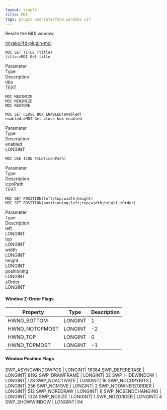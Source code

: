 ```yaml
---
layout: simple
title: MDI
tags: plugin userinterface windows v17
---
```


Resize the MDI window.

<!--more-->

[miyako/4d-plugin-mdi](https://github.com/miyako/4d-plugin-mdi/)

```
MDI SET TITLE (title)
title:=MDI Get title
```

<div class="grid">
  <div class="syntax-th cell cell--2">Parameter</div>
  <div class="syntax-th cell cell--2">Type</div>
  <div class="syntax-th cell cell--8">Description</div>
  <div class="syntax-td cell cell--2">title</div>
  <div class="syntax-td cell cell--2">TEXT</div>  
    <div class="syntax-td cell cell--8"></div>  
</div>

```
MDI MAXIMIZE
MDI MINIMIZE
MDI RESTORE
```

```
MDI SET CLOSE BOX ENABLED(enabled)
enabled:=MDI Get close box enabled
```

<div class="grid">
  <div class="syntax-th cell cell--2">Parameter</div>
  <div class="syntax-th cell cell--2">Type</div>
  <div class="syntax-th cell cell--8">Description</div>
  <div class="syntax-td cell cell--2">enabled</div>
  <div class="syntax-td cell cell--2">LONGINT</div>   
   <div class="syntax-td cell cell--8"></div>  
</div>

```
MDI USE ICON FILE(iconPath)
```

<div class="grid">
  <div class="syntax-th cell cell--2">Parameter</div>
  <div class="syntax-th cell cell--2">Type</div>
  <div class="syntax-th cell cell--8">Description</div>
  <div class="syntax-td cell cell--2">iconPath</div>
  <div class="syntax-td cell cell--2">TEXT</div>
   <div class="syntax-td cell cell--8"></div>  
</div>

```
MDI GET POSITION(left;top;width;height)
MDI SET POSITION(positioning;left;top;width;height;zOrder)
```

<div class="grid">
  <div class="syntax-th cell cell--2">Parameter</div>
  <div class="syntax-th cell cell--2">Type</div>
  <div class="syntax-th cell cell--8">Description</div>
  <div class="syntax-td cell cell--2">left</div>
  <div class="syntax-td cell cell--2">LONGINT</div>  
   <div class="syntax-td cell cell--8"></div>  
  <div class="syntax-td cell cell--2">top</div>
  <div class="syntax-td cell cell--2">LONGINT</div>  
   <div class="syntax-td cell cell--8"></div>  
  <div class="syntax-td cell cell--2">width</div>
  <div class="syntax-td cell cell--2">LONGINT</div>  
   <div class="syntax-td cell cell--8"></div>  
  <div class="syntax-td cell cell--2">height</div>
  <div class="syntax-td cell cell--2">LONGINT</div>  
   <div class="syntax-td cell cell--8"></div>  
  <div class="syntax-td cell cell--2">positioning</div>
  <div class="syntax-td cell cell--2">LONGINT</div>  
   <div class="syntax-td cell cell--8"></div>  
  <div class="syntax-td cell cell--2">zOrder</div>
  <div class="syntax-td cell cell--2">LONGINT</div>    
   <div class="syntax-td cell cell--8"></div>  
</div>


#### Window Z-Order Flags

Property|Type|Description
------------|------|----
HWND_BOTTOM | LONGINT| 1
HWND_NOTOPMOST | LONGINT|  -2
HWND_TOP | LONGINT| 0
HWND_TOPMOST | LONGINT|  -1

#### Window Position Flags

SWP_ASYNCWINDOWPOS | LONGINT|  16384
SWP_DEFERERASE | LONGINT|  8192
SWP_DRAWFRAME | LONGINT|  32
SWP_HIDEWINDOW | LONGINT|  128
SWP_NOACTIVATE | LONGINT|  16
SWP_NOCOPYBITS | LONGINT|  256
SWP_NOMOVE | LONGINT|  2
SWP_NOOWNERZORDER | LONGINT|  512
SWP_NOREDRAW | LONGINT|  8
SWP_NOSENDCHANGING | LONGINT|  1024
SWP_NOSIZE | LONGINT|  1
SWP_NOZORDER | LONGINT|  4
SWP_SHOWWINDOW | LONGINT|  64
